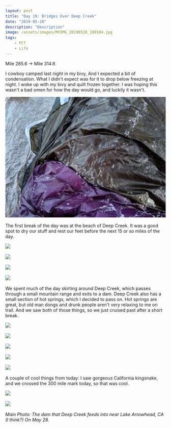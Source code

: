 ```yaml
---
layout: post
title: "Day 19: Bridges Over Deep Creek"
date: "2019-05-28"
description: "Description"
image: /assets/images/MVIMG_20190528_180104.jpg
tags:
    - PCT
    - Life
---
```

Mile 285.6 -> Mile 314.6

I cowboy camped last night in my bivy, And I expected a bit of condensation. What I didn't expect was for it to drop below freezing at night. I woke up with my bivy and quilt frozen together. I was hoping this wasn't a bad omen for how the day would go, and luckily it wasn't.

![](/assets/images/IMG_20190528_060148.jpg)

The first break of the day was at the beach of Deep Creek. It was a good spot to dry our stuff and rest our feet before the next 15 or so miles of the day. 

![](/assets/images/IMG_20190528_110625.jpg)

![](/assets/images/IMG_20190528_125930.jpg)

![](/assets/images/IMG_20190528_131901.jpg)

![](/assets/images/MVIMG_20190528_132337.jpg)

We spent much of the day skirting around Deep Creek, which passes through a small mountain range and exits to a dam. Deep Creek also has a small section of hot springs, which I decided to pass on. Hot springs are great, but old man dongs and drunk people aren't very relaxing to me on trail. And we saw both of those things, so we just cruised past after a short break. 

![](/assets/images/IMG_20190528_090752.jpg)

![](/assets/images/IMG_20190528_100204.jpg)

![](/assets/images/MVIMG_20190528_143254.jpg)

![](/assets/images/MVIMG_20190528_164026.jpg)

![](/assets/images/IMG_20190528_171013.jpg)

A couple of cool things from today: I saw gorgeous California kingsnake, and we crossed the 300 mile mark today, so that was cool. 

![](/assets/images/IMG_20190528_163917.jpg)

![](/assets/images/IMG_20190528_134858.jpg)

*Main Photo: The dam that Deep Creek feeds into near Lake Arrowhead, CA (I think?) On May 28.*
